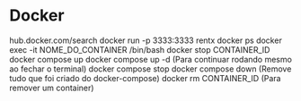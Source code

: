 # Docker
hub.docker.com/search
docker run -p 3333:3333 rentx
docker ps
docker exec -it NOME_DO_CONTAINER /bin/bash
docker stop CONTAINER_ID
docker compose up
docker compose up -d (Para continuar rodando mesmo ao fechar o terminal)
docker compose stop
docker compose down (Remove tudo que foi criado do docker-compose)
docker rm CONTAINER_ID (Para remover um container)